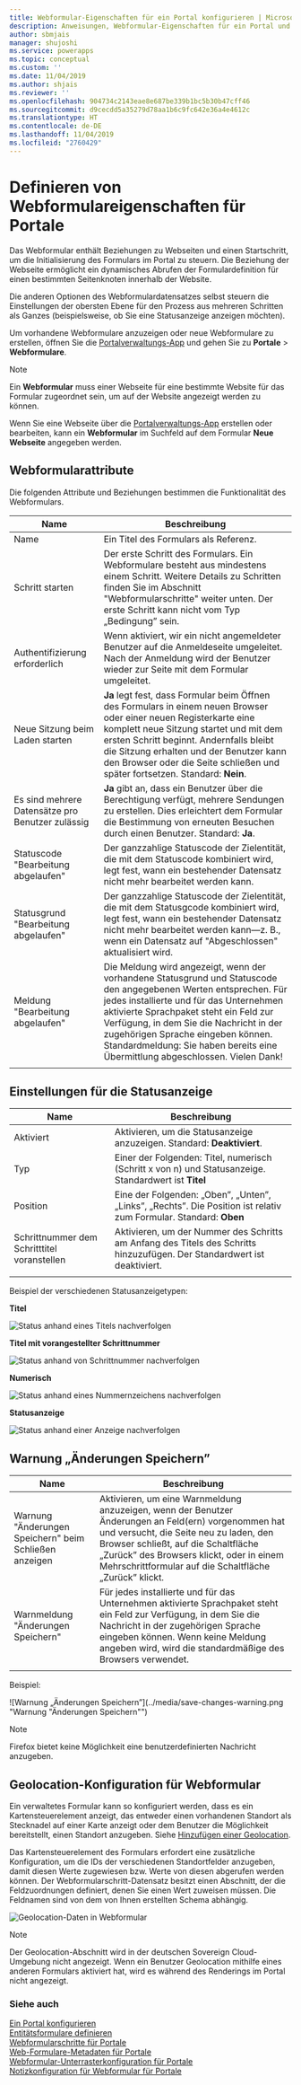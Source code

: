 ```yaml
---
title: Webformular-Eigenschaften für ein Portal konfigurieren | MicrosoftDocs
description: Anweisungen, Webformular-Eigenschaften für ein Portal und zu konfigurieren.
author: sbmjais
manager: shujoshi
ms.service: powerapps
ms.topic: conceptual
ms.custom: ''
ms.date: 11/04/2019
ms.author: shjais
ms.reviewer: ''
ms.openlocfilehash: 904734c2143eae8e687be339b1bc5b30b47cff46
ms.sourcegitcommit: d9cecdd5a35279d78aa1b6c9fc642e36a4e4612c
ms.translationtype: HT
ms.contentlocale: de-DE
ms.lasthandoff: 11/04/2019
ms.locfileid: "2760429"
---
```

# <a name="define-web-form-properties-for-portals"></a>Definieren von Webformulareigenschaften für Portale

Das Webformular enthält Beziehungen zu Webseiten und einen Startschritt, um die Initialisierung des Formulars im Portal zu steuern. Die Beziehung der Webseite ermöglicht ein dynamisches Abrufen der Formulardefinition für einen bestimmten Seitenknoten innerhalb der Website.  

Die anderen Optionen des Webformulardatensatzes selbst steuern die Einstellungen der obersten Ebene für den Prozess aus mehreren Schritten als Ganzes (beispielsweise, ob Sie eine Statusanzeige anzeigen möchten).

Um vorhandene Webformulare anzuzeigen oder neue Webformulare zu erstellen, öffnen Sie die [Portalverwaltungs-App](configure-portal.md) und gehen Sie zu **Portale** > **Webformulare**.

> [!Note]
> Ein **Webformular** muss einer Webseite für eine bestimmte Website für das Formular zugeordnet sein, um auf der Website angezeigt werden zu können.  

Wenn Sie eine Webseite über die [Portalverwaltungs-App](configure-portal.md) erstellen oder bearbeiten, kann ein **Webformular** im Suchfeld auf dem Formular **Neue Webseite** angegeben werden.

## <a name="web-form-attributes"></a>Webformularattribute

Die folgenden Attribute und Beziehungen bestimmen die Funktionalität des Webformulars.


|                Name                 |                                                                                                                                                                                        Beschreibung                                                                                                                                                                                         |
|-------------------------------------|--------------------------------------------------------------------------------------------------------------------------------------------------------------------------------------------------------------------------------------------------------------------------------------------------------------------------------------------------------------------------------------------|
|                Name                 |                                                                                                                                                                          Ein Titel des Formulars als Referenz.                                                                                                                                                                           |
|             Schritt starten              |                                                                                Der erste Schritt des Formulars. Ein Webformulare besteht aus mindestens einem Schritt. Weitere Details zu Schritten finden Sie im Abschnitt "Webformularschritte" weiter unten. Der erste Schritt kann nicht vom Typ „Bedingung” sein.                                                                                |
|       Authentifizierung erforderlich       |                                                                              Wenn aktiviert, wir ein nicht angemeldeter Benutzer auf die Anmeldeseite umgeleitet. Nach der Anmeldung wird der Benutzer wieder zur Seite mit dem Formular umgeleitet.                                                                               |
|      Neue Sitzung beim Laden starten      |              **Ja** legt fest, dass Formular beim Öffnen des Formulars in einem neuen Browser oder einer neuen Registerkarte eine komplett neue Sitzung startet und mit dem ersten Schritt beginnt. Andernfalls bleibt die Sitzung erhalten und der Benutzer kann den Browser oder die Seite schließen und später fortsetzen. Standard: **Nein**.               |
| Es sind mehrere Datensätze pro Benutzer zulässig |                                                                                                  **Ja** gibt an, dass ein Benutzer über die Berechtigung verfügt, mehrere Sendungen zu erstellen. Dies erleichtert dem Formular die Bestimmung von erneuten Besuchen durch einen Benutzer. Standard: **Ja**.                                                                                                   |
|       Statuscode "Bearbeitung abgelaufen"       |                                                                                                                    Der ganzzahlige Statuscode der Zielentität, die mit dem Statuscode kombiniert wird, legt fest, wann ein bestehender Datensatz nicht mehr bearbeitet werden kann.                                                                                                                     |
|     Statusgrund "Bearbeitung abgelaufen"      |                                                                       Der ganzzahlige Statuscode der Zielentität, die mit dem Statusgcode kombiniert wird, legt fest, wann ein bestehender Datensatz nicht mehr bearbeitet werden kann&mdash;z. B., wenn ein Datensatz auf "Abgeschlossen" aktualisiert wird.                                                                       |
|        Meldung "Bearbeitung abgelaufen"         | Die Meldung wird angezeigt, wenn der vorhandene Statusgrund und Statuscode den angegebenen Werten entsprechen. Für jedes installierte und für das Unternehmen aktivierte Sprachpaket steht ein Feld zur Verfügung, in dem Sie die Nachricht in der zugehörigen Sprache eingeben können. Standardmeldung: Sie haben bereits eine Übermittlung abgeschlossen. Vielen Dank! |
|                                     |                                                                                                                                                                                                                                                                                                                                                                                            |

## <a name="progress-indicator-settings"></a>Einstellungen für die Statusanzeige

| Name                              | Beschreibung                                                                                          |
|-----------------------------------|------------------------------------------------------------------------------------------------------|
| Aktiviert                           | Aktivieren, um die Statusanzeige anzuzeigen. Standard: **Deaktiviert**.                                      |
| Typ                              | Einer der Folgenden: Titel, numerisch (Schritt x von n) und Statusanzeige. Standardwert ist **Titel**                                                                                    |
| Position                          | Eine der Folgenden: „Oben”, „Unten”, „Links”, „Rechts”. Die Position ist relativ zum Formular. Standard: **Oben**                                                   |
| Schrittnummer dem Schritttitel voranstellen | Aktivieren, um der Nummer des Schritts am Anfang des Titels des Schritts hinzuzufügen. Der Standardwert ist deaktiviert. |
||

Beispiel der verschiedenen Statusanzeigetypen:

**Titel**

![Status anhand eines Titels nachverfolgen](../media/track-progress-title.png "Status anhand eines Titels nachverfolgen")  

**Titel mit vorangestellter Schrittnummer**

![Status anhand von Schrittnummer nachverfolgen](../media/track-progress-step-number.png "Status anhand von Schrittnummer nachverfolgen")  

**Numerisch**

![Status anhand eines Nummernzeichens nachverfolgen](../media/track-progress-numeral.png "Status anhand eines Nummernzeichens nachverfolgen")  

**Statusanzeige**

![Status anhand einer Anzeige nachverfolgen](../media/track-progress-bar.png "Status anhand einer Anzeige nachverfolgen")  

## <a name="save-changes-warning"></a>Warnung „Änderungen Speichern” 

|                 Name                  |                                                                                                                                Beschreibung                                                                                                                                |
|---------------------------------------|---------------------------------------------------------------------------------------------------------------------------------------------------------------------------------------------------------------------------------------------------------------------------|
| Warnung "Änderungen Speichern" beim Schließen anzeigen |                         Aktivieren, um eine Warnmeldung anzuzeigen, wenn der Benutzer Änderungen an Feld(ern) vorgenommen hat und versucht, die Seite neu zu laden, den Browser schließt, auf die Schaltfläche „Zurück” des Browsers klickt, oder in einem Mehrschrittformular auf die Schaltfläche „Zurück” klickt.                         |
|     Warnmeldung \"Änderungen Speichern\"      | Für jedes installierte und für das Unternehmen aktivierte Sprachpaket steht ein Feld zur Verfügung, in dem Sie die Nachricht in der zugehörigen Sprache eingeben können. Wenn keine Meldung angeben wird, wird die standardmäßige des Browsers verwendet. |
|                                       |                                                                                                                                                                                                                                                                           |

Beispiel:

![Warnung „Änderungen Speichern”](../media/save-changes-warning.png "Warnung "Änderungen Speichern"")  

>[!Note]
> Firefox bietet keine Möglichkeit eine benutzerdefinierten Nachricht anzugeben.

## <a name="geolocation-configuration-for-web-form"></a>Geolocation-Konfiguration für Webformular

Ein verwaltetes Formular kann so konfiguriert werden, dass es ein Kartensteuerelement anzeigt, das entweder einen vorhandenen Standort als Stecknadel auf einer Karte anzeigt oder dem Benutzer die Möglichkeit bereitstellt, einen Standort anzugeben. Siehe [Hinzufügen einer Geolocation](add-geolocation.md).

Das Kartensteuerelement des Formulars erfordert eine zusätzliche Konfiguration, um die IDs der verschiedenen Standortfelder anzugeben, damit diesen Werte zugewiesen bzw. Werte von diesen abgerufen werden können. Der Webformularschritt-Datensatz besitzt einen Abschnitt, der die Feldzuordnungen definiert, denen Sie einen Wert zuweisen müssen. Die Feldnamen sind von dem von Ihnen erstellten Schema abhängig.

![Geolocation-Daten in Webformular](../media/geolocation-managed-form.png "Geolocation-Daten in Webformular")

> [!Note]
> Der Geolocation-Abschnitt wird in der deutschen Sovereign Cloud-Umgebung nicht angezeigt. Wenn ein Benutzer Geolocation mithilfe eines anderen Formulars aktiviert hat, wird es während des Renderings im Portal nicht angezeigt.

### <a name="see-also"></a>Siehe auch

[Ein Portal konfigurieren](configure-portal.md)  
[Entitätsformulare definieren](entity-forms.md)  
[Webformularschritte für Portale](web-form-steps.md)  
[Web-Formulare-Metadaten für Portale](configure-web-form-metadata.md)  
[Webformular-Unterrasterkonfiguration für Portale](configure-web-form-subgrid.md)  
[Notizkonfiguration für Webformular für Portale](../configure-notes.md)  
